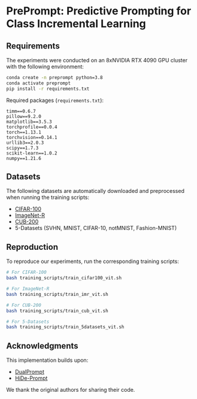 # PrePrompt: Predictive Prompting for Class Incremental Learning

## Requirements
The experiments were conducted on an 8xNVIDIA RTX 4090 GPU cluster with the following environment:

```bash
conda create -n preprompt python=3.8
conda activate preprompt
pip install -r requirements.txt
```

Required packages (`requirements.txt`):
```
timm==0.6.7
pillow==9.2.0
matplotlib==3.5.3
torchprofile==0.0.4
torch==1.13.1
torchvision==0.14.1
urllib3==2.0.3
scipy==1.7.3
scikit-learn==1.0.2
numpy==1.21.6
```

## Datasets
The following datasets are automatically downloaded and preprocessed when running the training scripts:
- [CIFAR-100](https://www.cs.toronto.edu/~kriz/cifar-100-python.tar.gz)
- [ImageNet-R](https://people.eecs.berkeley.edu/~hendrycks/imagenet-r.tar)
- [CUB-200](https://data.caltech.edu/records/65de6-vp158/files/CUB_200_2011.tgz) 
- 5-Datasets (SVHN, MNIST, CIFAR-10, notMNIST, Fashion-MNIST)

## Reproduction
To reproduce our experiments, run the corresponding training scripts:

```bash
# For CIFAR-100
bash training_scripts/train_cifar100_vit.sh

# For ImageNet-R
bash training_scripts/train_imr_vit.sh

# For CUB-200 
bash training_scripts/train_cub_vit.sh

# For 5-Datasets
bash training_scripts/train_5datasets_vit.sh
```

## Acknowledgments
This implementation builds upon:
- [DualPrompt](https://github.com/JH-LEE-KR/dualprompt-pytorch)
- [HiDe-Prompt](https://github.com/thu-ml/HiDe-Prompt)

We thank the original authors for sharing their code.